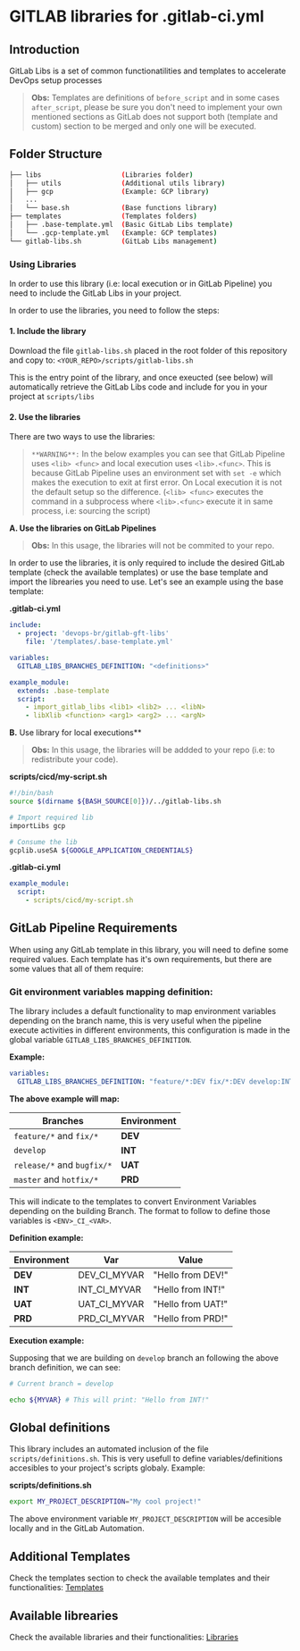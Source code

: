 # GITLAB libraries for .gitlab-ci.yml #

## Introduction
GitLab Libs is a set of common functionatilities and templates to accelerate DevOps setup processes

> **Obs:** Templates are definitions of `before_script` and in some cases `after_script`, please be sure you don't need to implement your own mentioned sections as GitLab does not support both (template and custom) section to be merged and only one will be executed.

## Folder Structure
``` sh
├── libs              	    (Libraries folder)
│   ├── utils               (Additional utils library)
│   ├── gcp                 (Example: GCP library)
│   ...
│   └── base.sh             (Base functions library)
├── templates               (Templates folders)
│   ├── .base-template.yml  (Basic GitLab Libs template)
│   └── .gcp-template.yml   (Example: GCP templates)
└── gitlab-libs.sh          (GitLab Libs management)
```

### Using Libraries
In order to use this library (i.e: local execution or in GitLab Pipeline) you need to include the GitLab Libs in your project.

In order to use the libraries, you need to follow the steps:

#### 1. Include the library
Download the file `gitlab-libs.sh` placed in the root folder of this repository and copy to: `<YOUR_REPO>/scripts/gitlab-libs.sh`

This is the entry point of the library, and once exeucted (see below) will automatically retrieve the GitLab Libs code and include for you in your project at `scripts/libs`

#### 2. Use the libraries
There are two ways to use the libraries:
> `**WARNING**:` In the below examples you can see that GitLab Pipeline uses `<lib> <func>` and local execution uses `<lib>.<func>`. This is because GitLab Pipeline uses an environment set with `set -e` which makes the execution to exit at first error. On Local execution it is not the default setup so the difference. (`<lib> <func>` executes the command in a subprocess where `<lib>.<func>` execute it in same process, i.e: sourcing the script)

**A. Use the libraries on GitLab Pipelines**
> **Obs:** In this usage, the libraries will not be commited to your repo.

In order to use the libraries, it is only required to include the desired GitLab template (check the available templates) or use the base template and import the librearies you need to use. Let's see an example using the base template:

**.gitlab-ci.yml**
``` yaml
include:
  - project: 'devops-br/gitlab-gft-libs'
    file: '/templates/.base-template.yml'

variables:
  GITLAB_LIBS_BRANCHES_DEFINITION: "<definitions>"

example_module:
  extends: .base-template
  script:
    - import_gitlab_libs <lib1> <lib2> ... <libN>
    - libXlib <function> <arg1> <arg2> ... <argN>
```

**B.** Use library for local executions**
> **Obs:** In this usage, the libraries will be addded to your repo (i.e: to redistribute your code).

**scripts/cicd/my-script.sh**
``` sh
#!/bin/bash
source $(dirname ${BASH_SOURCE[0]})/../gitlab-libs.sh

# Import required lib
importLibs gcp

# Consume the lib
gcplib.useSA ${GOOGLE_APPLICATION_CREDENTIALS}
```

**.gitlab-ci.yml**
``` yaml
example_module:
  script:
    - scripts/cicd/my-script.sh
```

## GitLab Pipeline Requirements
When using any GitLab template in this library, you will need to define some required values. Each template has it's own requirements, but there are some values that all of them require:

### Git environment variables mapping definition:
The library includes a default functionality to map environment variables depending on the branch name, this is very useful when the pipeline execute activities in different environments, this configuration is made in the global variable `GITLAB_LIBS_BRANCHES_DEFINITION`.

**Example:**
``` yaml
variables:
  GITLAB_LIBS_BRANCHES_DEFINITION: "feature/*:DEV fix/*:DEV develop:INT release/*:HML bugfix/*:HML master:PRD hotfix/*:PRD"
```

**The above example will map:**

| Branches | Environment |
|-|-|
| `feature/*` and `fix/*` | **DEV** |
| `develop` | **INT** |
| `release/*` and `bugfix/*` | **UAT** |
| `master` and `hotfix/*` | **PRD** |

This will indicate to the templates to convert Environment Variables depending on the building Branch. The format to follow to define those variables is `<ENV>_CI_<VAR>`.

**Definition example:**

| Environment | Var | Value |
|-|-|-|
| **DEV** | DEV_CI_MYVAR | "Hello from DEV!" |
| **INT** | INT_CI_MYVAR | "Hello from INT!" |
| **UAT** | UAT_CI_MYVAR | "Hello from UAT!" |
| **PRD** | PRD_CI_MYVAR | "Hello from PRD!" |

**Execution example:**

Supposing that we are building on `develop` branch an following the above branch definition, we can see:
``` sh
# Current branch = develop

echo ${MYVAR} # This will print: "Hello from INT!"
```

## Global definitions
This library includes an automated inclusion of the file `scripts/definitions.sh`. This is very usefull to define variables/definitions accesibles to your project's scripts globaly. Example:

**scripts/definitions.sh**
``` sh
export MY_PROJECT_DESCRIPTION="My cool project!"
```

The above environment variable `MY_PROJECT_DESCRIPTION` will be accesible locally and in the GitLab Automation.

## Additional Templates
Check the templates section to check the available templates and their functionalities: [Templates](templates/README.md)

## Available librearies
Check the available libraries and their functionalities: [Libraries](libs/README.md)
